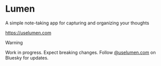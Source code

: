 # Lumen

A simple note-taking app for capturing and organizing your thoughts

https://uselumen.com

> [!WARNING]
> Work in progress. Expect breaking changes. Follow [@uselumen.com](https://bsky.app/profile/uselumen.com) on Bluesky for updates.
